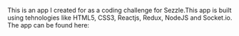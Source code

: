 This is an app I created for as a coding challenge for Sezzle.This app is built using tehnologies like HTML5, CSS3, Reactjs, Redux, NodeJS and Socket.io. The app can be found here:
